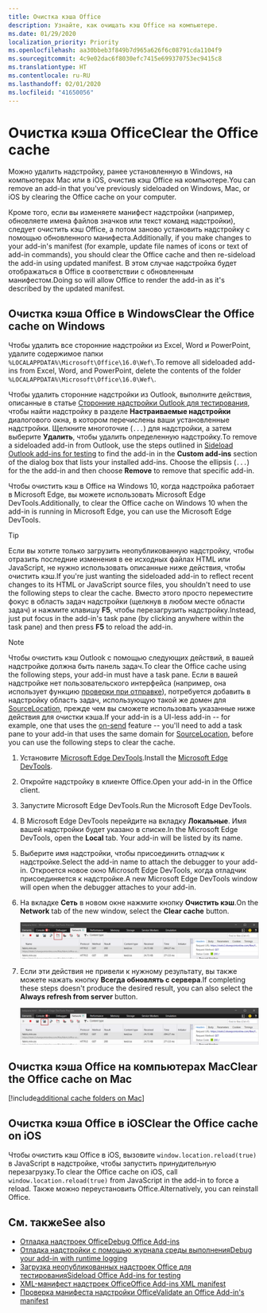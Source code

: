 ```yaml
---
title: Очистка кэша Office
description: Узнайте, как очищать кэш Office на компьютере.
ms.date: 01/29/2020
localization_priority: Priority
ms.openlocfilehash: aa30bbeb3f849b7d965a626f6c08791cda1104f9
ms.sourcegitcommit: 4c9e02dac6f8030efc7415e699370753ec9415c8
ms.translationtype: HT
ms.contentlocale: ru-RU
ms.lasthandoff: 02/01/2020
ms.locfileid: "41650056"
---
```

# <a name="clear-the-office-cache"></a><span data-ttu-id="68e84-103">Очистка кэша Office</span><span class="sxs-lookup"><span data-stu-id="68e84-103">Clear the Office cache</span></span>

<span data-ttu-id="68e84-104">Можно удалить надстройку, ранее установленную в Windows, на компьютерах Mac или в iOS, очистив кэш Office на компьютере.</span><span class="sxs-lookup"><span data-stu-id="68e84-104">You can remove an add-in that you've previously sideloaded on Windows, Mac, or iOS by clearing the Office cache on your computer.</span></span> 

<span data-ttu-id="68e84-105">Кроме того, если вы изменяете манифест надстройки (например, обновляете имена файлов значков или текст команд надстройки), следует очистить кэш Office, а потом заново установить надстройку с помощью обновленного манифеста.</span><span class="sxs-lookup"><span data-stu-id="68e84-105">Additionally, if you make changes to your add-in's manifest (for example, update file names of icons or text of add-in commands), you should clear the Office cache and then re-sideload the add-in using updated manifest.</span></span> <span data-ttu-id="68e84-106">В этом случае надстройка будет отображаться в Office в соответствии с обновленным манифестом.</span><span class="sxs-lookup"><span data-stu-id="68e84-106">Doing so will allow Office to render the add-in as it's described by the updated manifest.</span></span>

## <a name="clear-the-office-cache-on-windows"></a><span data-ttu-id="68e84-107">Очистка кэша Office в Windows</span><span class="sxs-lookup"><span data-stu-id="68e84-107">Clear the Office cache on Windows</span></span>

<span data-ttu-id="68e84-108">Чтобы удалить все сторонние надстройки из Excel, Word и PowerPoint, удалите содержимое папки `%LOCALAPPDATA%\Microsoft\Office\16.0\Wef\`.</span><span class="sxs-lookup"><span data-stu-id="68e84-108">To remove all sideloaded add-ins from Excel, Word, and PowerPoint, delete the contents of the folder `%LOCALAPPDATA%\Microsoft\Office\16.0\Wef\`.</span></span> 

<span data-ttu-id="68e84-109">Чтобы удалить сторонние надстройки из Outlook, выполните действия, описанные в статье [Сторонние надстройки Outlook для тестирования](/outlook/add-ins/sideload-outlook-add-ins-for-testing), чтобы найти надстройку в разделе **Настраиваемые надстройки** диалогового окна, в котором перечислены ваши установленные надстройки. Щелкните многоточие (`...`) для надстройки, а затем выберите **Удалить**, чтобы удалить определенную надстройку.</span><span class="sxs-lookup"><span data-stu-id="68e84-109">To remove a sideloaded add-in from Outlook, use the steps outlined in [Sideload Outlook add-ins for testing](/outlook/add-ins/sideload-outlook-add-ins-for-testing) to find the add-in in the **Custom add-ins** section of the dialog box that lists your installed add-ins. Choose the ellipsis (`...`) for the the add-in and then choose **Remove** to remove that specific add-in.</span></span>

<span data-ttu-id="68e84-110">Чтобы очистить кэш в Office на Windows 10, когда надстройка работает в Microsoft Edge, вы можете использовать Microsoft Edge DevTools.</span><span class="sxs-lookup"><span data-stu-id="68e84-110">Additionally, to clear the Office cache on Windows 10 when the add-in is running in Microsoft Edge, you can use the Microsoft Edge DevTools.</span></span>

> [!TIP]
> <span data-ttu-id="68e84-111">Если вы хотите только загрузить неопубликованную надстройку, чтобы отразить последние изменения в ее исходных файлах HTML или JavaScript, не нужно использовать описанные ниже действия, чтобы очистить кэш.</span><span class="sxs-lookup"><span data-stu-id="68e84-111">If you're just wanting the sideloaded add-in to reflect recent changes to its HTML or JavaScript source files, you shouldn't need to use the following steps to clear the cache.</span></span> <span data-ttu-id="68e84-112">Вместо этого просто переместите фокус в область задач надстройки (щелкнув в любом месте области задач) и нажмите клавишу **F5**, чтобы перезагрузить надстройку.</span><span class="sxs-lookup"><span data-stu-id="68e84-112">Instead, just put focus in the add-in's task pane (by clicking anywhere within the task pane) and then press **F5** to reload the add-in.</span></span> 

> [!NOTE]
> <span data-ttu-id="68e84-113">Чтобы очистить кэш Outlook с помощью следующих действий, в вашей надстройке должна быть панель задач.</span><span class="sxs-lookup"><span data-stu-id="68e84-113">To clear the Office cache using the following steps, your add-in must have a task pane.</span></span> <span data-ttu-id="68e84-114">Если в вашей надстройке нет пользовательского интерфейса (например, она использует функцию [проверки при отправке](/outlook/add-ins/outlook-on-send-addins)), потребуется добавить в надстройку область задач, использующую такой же домен для [SourceLocation](../reference/manifest/sourcelocation.md), прежде чем вы сможете использовать указанные ниже действия для очистки кэша.</span><span class="sxs-lookup"><span data-stu-id="68e84-114">If your add-in is a UI-less add-in -- for example, one that uses the [on-send](/outlook/add-ins/outlook-on-send-addins) feature -- you'll need to add a task pane to your add-in that uses the same domain for [SourceLocation](../reference/manifest/sourcelocation.md), before you can use the following steps to clear the cache.</span></span>

1. <span data-ttu-id="68e84-115">Установите [Microsoft Edge DevTools](https://www.microsoft.com/p/microsoft-edge-devtools-preview/9mzbfrmz0mnj).</span><span class="sxs-lookup"><span data-stu-id="68e84-115">Install the [Microsoft Edge DevTools](https://www.microsoft.com/p/microsoft-edge-devtools-preview/9mzbfrmz0mnj).</span></span>

2. <span data-ttu-id="68e84-116">Откройте надстройку в клиенте Office.</span><span class="sxs-lookup"><span data-stu-id="68e84-116">Open your add-in in the Office client.</span></span>

3. <span data-ttu-id="68e84-117">Запустите Microsoft Edge DevTools.</span><span class="sxs-lookup"><span data-stu-id="68e84-117">Run the Microsoft Edge DevTools.</span></span>

4. <span data-ttu-id="68e84-118">В Microsoft Edge DevTools перейдите на вкладку **Локальные**. Имя вашей надстройки будет указано в списке.</span><span class="sxs-lookup"><span data-stu-id="68e84-118">In the Microsoft Edge DevTools, open the **Local** tab. Your add-in will be listed by its name.</span></span>

5. <span data-ttu-id="68e84-119">Выберите имя надстройки, чтобы присоединить отладчик к надстройке.</span><span class="sxs-lookup"><span data-stu-id="68e84-119">Select the add-in name to attach the debugger to your add-in.</span></span> <span data-ttu-id="68e84-120">Откроется новое окно Microsoft Edge DevTools, когда отладчик присоединяется к надстройке.</span><span class="sxs-lookup"><span data-stu-id="68e84-120">A new Microsoft Edge DevTools window will open when the debugger attaches to your add-in.</span></span>

6. <span data-ttu-id="68e84-121">На вкладке **Сеть** в новом окне нажмите кнопку **Очистить кэш**.</span><span class="sxs-lookup"><span data-stu-id="68e84-121">On the **Network** tab of the new window, select the **Clear cache** button.</span></span>

    ![Снимок экрана Microsoft Edge DevTools с выделенной кнопкой "Очистить кэш"](../images/edge-devtools-clear-cache.png)

7. <span data-ttu-id="68e84-123">Если эти действия не привели к нужному результату, вы также можете нажать кнопку **Всегда обновлять с сервера**.</span><span class="sxs-lookup"><span data-stu-id="68e84-123">If completing these steps doesn't produce the desired result, you can also select the **Always refresh from server** button.</span></span>

    ![Снимок экрана Microsoft Edge DevTools с выделенной кнопкой "Всегда обновлять с сервера"](../images/edge-devtools-refresh-from-server.png)

## <a name="clear-the-office-cache-on-mac"></a><span data-ttu-id="68e84-125">Очистка кэша Office на компьютерах Mac</span><span class="sxs-lookup"><span data-stu-id="68e84-125">Clear the Office cache on Mac</span></span>

[!include[additional cache folders on Mac](../includes/mac-cache-folders.md)]

##  <a name="clear-the-office-cache-on-ios"></a><span data-ttu-id="68e84-126">Очистка кэша Office в iOS</span><span class="sxs-lookup"><span data-stu-id="68e84-126">Clear the Office cache on iOS</span></span>

<span data-ttu-id="68e84-127">Чтобы очистить кэш Office в iOS, вызовите `window.location.reload(true)` в JavaScript в надстройке, чтобы запустить принудительную перезагрузку.</span><span class="sxs-lookup"><span data-stu-id="68e84-127">To clear the Office cache on iOS, call `window.location.reload(true)` from JavaScript in the add-in to force a reload.</span></span> <span data-ttu-id="68e84-128">Также можно переустановить Office.</span><span class="sxs-lookup"><span data-stu-id="68e84-128">Alternatively, you can reinstall Office.</span></span>

## <a name="see-also"></a><span data-ttu-id="68e84-129">См. также</span><span class="sxs-lookup"><span data-stu-id="68e84-129">See also</span></span>

- [<span data-ttu-id="68e84-130">Отладка надстроек Office</span><span class="sxs-lookup"><span data-stu-id="68e84-130">Debug Office Add-ins</span></span>](debug-add-ins-using-f12-developer-tools-on-windows-10.md)
- [<span data-ttu-id="68e84-131">Отладка надстройки с помощью журнала среды выполнения</span><span class="sxs-lookup"><span data-stu-id="68e84-131">Debug your add-in with runtime logging</span></span>](runtime-logging.md)
- [<span data-ttu-id="68e84-132">Загрузка неопубликованных надстроек Office для тестирования</span><span class="sxs-lookup"><span data-stu-id="68e84-132">Sideload Office Add-ins for testing</span></span>](sideload-office-add-ins-for-testing.md)
- [<span data-ttu-id="68e84-133">XML-манифест надстроек Office</span><span class="sxs-lookup"><span data-stu-id="68e84-133">Office Add-ins XML manifest</span></span>](../develop/add-in-manifests.md)
- [<span data-ttu-id="68e84-134">Проверка манифеста надстройки Office</span><span class="sxs-lookup"><span data-stu-id="68e84-134">Validate an Office Add-in's manifest</span></span>](troubleshoot-manifest.md)

